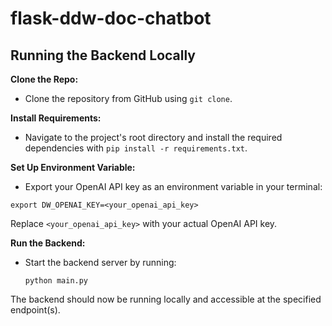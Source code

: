 # flask-ddw-doc-chatbot

## Running the Backend Locally

**Clone the Repo:**
  - Clone the repository from GitHub using `git clone`.

**Install Requirements:**
  - Navigate to the project's root directory and install the required dependencies with `pip install -r requirements.txt`.

**Set Up Environment Variable:**
  - Export your OpenAI API key as an environment variable in your terminal:
```shell 
export DW_OPENAI_KEY=<your_openai_api_key>
```

Replace `<your_openai_api_key>` with your actual OpenAI API key.

**Run the Backend:** 
  - Start the backend server by running:
    ```shell
    python main.py
    ```
The backend should now be running locally and accessible at the specified endpoint(s).
